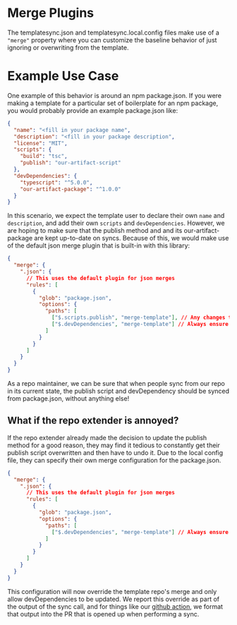 # Merge Plugins

The templatesync.json and templatesync.local.config files make use of a `"merge"` property where you can
customize the baseline behavior of just ignoring or overwriting from the template.

# Example Use Case

One example of this behavior is around an npm package.json. If you were making a template for a particular
set of boilerplate for an npm package, you would probably provide an example package.json like:

```json
{
  "name": "<fill in your package name",
  "description": "<fill in your package description",
  "license": "MIT",
  "scripts": {
    "build": "tsc",
    "publish": "our-artifact-script"
  },
  "devDependencies": {
    "typescript": "^5.0.0",
    "our-artifact-package": "^1.0.0"
  }
}
```

In this scenario, we expect the template user to declare their own `name` and `description`, and add their own
`scripts` and `devDependencies`. However, we are hoping to make sure that the publish method and and its
our-artifact-package are kept up-to-date on syncs. Because of this, we would make use of the default json merge
plugin that is built-in with this library:

```json
{
  "merge": {
    ".json": {
      // This uses the default plugin for json merges
      "rules": [
        {
          "glob": "package.json",
          "options": {
            "paths": [
              ["$.scripts.publish", "merge-template"], // Any changes to publish are so critical that we want them to sync
              ["$.devDependencies", "merge-template"] // Always ensure dev dependency versions for our scripts are updated
            ]
          }
        }
      ]
    }
  }
}
```

As a repo maintainer, we can be sure that when people sync from our repo in its current state, the publish script
and devDependency should be synced from package.json, without anything else!

## What if the repo extender is annoyed?

If the repo extender already made the decision to update the publish method for a good reason, they may find it
tedious to constantly get their publish script overwritten and then have to undo it. Due to the local
config file, they can specify their own merge configuration for the package.json.

```json
{
  "merge": {
    ".json": {
      // This uses the default plugin for json merges
      "rules": [
        {
          "glob": "package.json",
          "options": {
            "paths": [
              ["$.devDependencies", "merge-template"] // Always ensure dev dependency versions for our scripts are updated
            ]
          }
        }
      ]
    }
  }
}
```

This configuration will now override the template repo's merge and only allow devDependencies to be updated. We report
this override as part of the output of the sync call, and for things like our
[github action](https://github.com/HanseltimeIndustries/template-repo-sync-action), we format that output into the PR
that is opened up when performing a sync.

